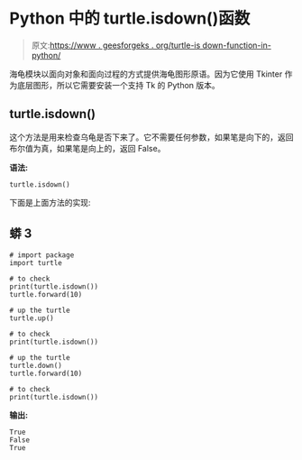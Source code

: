 # Python 中的 turtle.isdown()函数

> 原文:[https://www . geesforgeks . org/turtle-is down-function-in-python/](https://www.geeksforgeeks.org/turtle-isdown-function-in-python/)

海龟模块以面向对象和面向过程的方式提供海龟图形原语。因为它使用 Tkinter 作为底层图形，所以它需要安装一个支持 Tk 的 Python 版本。

## turtle.isdown()

这个方法是用来检查乌龟是否下来了。它不需要任何参数，如果笔是向下的，返回布尔值为真，如果笔是向上的，返回 False。

**语法:**

```
turtle.isdown()

```

下面是上面方法的实现:

## 蟒 3

```
# import package
import turtle 

# to check
print(turtle.isdown())
turtle.forward(10)

# up the turtle
turtle.up()

# to check
print(turtle.isdown())

# up the turtle
turtle.down()
turtle.forward(10)

# to check
print(turtle.isdown())
```

**输出:**

```
True
False
True

```